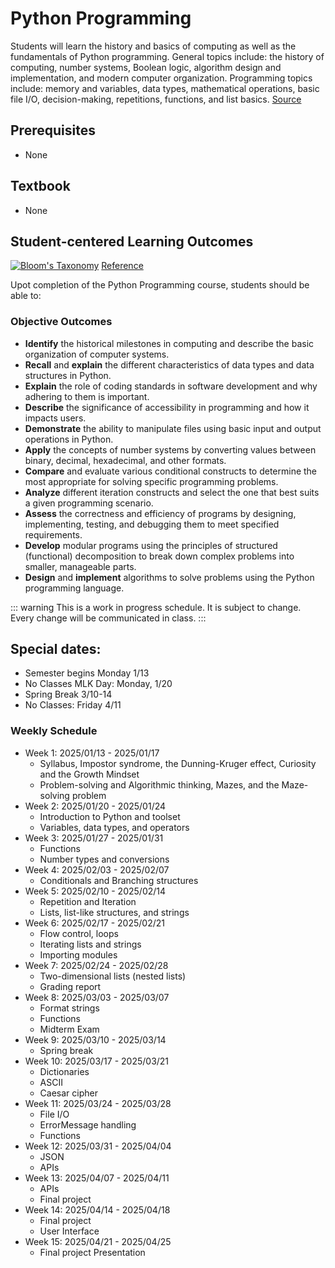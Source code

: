 # Python Programming

Students will learn the history and basics of computing as well as the fundamentals of Python programming. General
topics include: the history of computing, number systems, Boolean logic, algorithm design and implementation, and modern
computer organization. Programming topics include: memory and variables, data types, mathematical operations, basic file
I/O, decision-making, repetitions, functions, and list
basics. [Source](https://classlist.champlain.edu/show/course/number/CSI_160)

## Prerequisites

- None

## Textbook

- None

## Student-centered Learning Outcomes

[![Bloom's Taxonomy](https://cdn.vanderbilt.edu/vu-wp0/wp-content/uploads/sites/59/2019/03/27124326/Blooms-Taxonomy-650x366.jpg)](https://cft.vanderbilt.edu/guides-sub-pages/blooms-taxonomy/)
[Reference](https://cft.vanderbilt.edu/guides-sub-pages/blooms-taxonomy/)

Upot completion of the Python Programming course, students should be able to:

### Objective Outcomes

- **Identify** the historical milestones in computing and describe the basic organization of computer systems.
- **Recall** and **explain** the different characteristics of data types and data structures in Python.
- **Explain** the role of coding standards in software development and why adhering to them is important.
- **Describe** the significance of accessibility in programming and how it impacts users.
- **Demonstrate** the ability to manipulate files using basic input and output operations in Python.
- **Apply** the concepts of number systems by converting values between binary, decimal, hexadecimal, and other formats.
- **Compare** and evaluate various conditional constructs to determine the most appropriate for solving specific
  programming problems.
- **Analyze** different iteration constructs and select the one that best suits a given programming scenario.
- **Assess** the correctness and efficiency of programs by designing, implementing, testing, and debugging them to meet
  specified requirements.
- **Develop** modular programs using the principles of structured (functional) decomposition to break down complex
  problems into smaller, manageable parts.
- **Design** and **implement** algorithms to solve problems using the Python programming language.

::: warning
This is a work in progress schedule. It is subject to change. Every change will be communicated in class.
:::

## Special dates:

- Semester begins Monday 1/13
- No Classes MLK Day: Monday, 1/20
- Spring Break 3/10-14
- No Classes: Friday 4/11

### Weekly Schedule

- Week 1: 2025/01/13 - 2025/01/17
  - Syllabus, Impostor syndrome, the Dunning-Kruger effect, Curiosity and the Growth Mindset
  - Problem-solving and Algorithmic thinking, Mazes, and the Maze-solving problem
- Week 2: 2025/01/20 - 2025/01/24
  - Introduction to Python and toolset
  - Variables, data types, and operators
- Week 3: 2025/01/27 - 2025/01/31
  - Functions
  - Number types and conversions
- Week 4: 2025/02/03 - 2025/02/07
  - Conditionals and Branching structures
- Week 5: 2025/02/10 - 2025/02/14
  - Repetition and Iteration
  - Lists, list-like structures, and strings
- Week 6: 2025/02/17 - 2025/02/21
  - Flow control, loops
  - Iterating lists and strings
  - Importing modules
- Week 7: 2025/02/24 - 2025/02/28
  - Two-dimensional lists (nested lists)
  - Grading report
- Week 8: 2025/03/03 - 2025/03/07
  - Format strings
  - Functions
  - Midterm Exam
- Week 9: 2025/03/10 - 2025/03/14
  - Spring break
- Week 10: 2025/03/17 - 2025/03/21
  - Dictionaries
  - ASCII
  - Caesar cipher
- Week 11: 2025/03/24 - 2025/03/28
  - File I/O
  - ErrorMessage handling
  - Functions
- Week 12: 2025/03/31 - 2025/04/04
  - JSON
  - APIs
- Week 13: 2025/04/07 - 2025/04/11
  - APIs
  - Final project
- Week 14: 2025/04/14 - 2025/04/18
  - Final project
  - User Interface
- Week 15: 2025/04/21 - 2025/04/25
  - Final project Presentation
